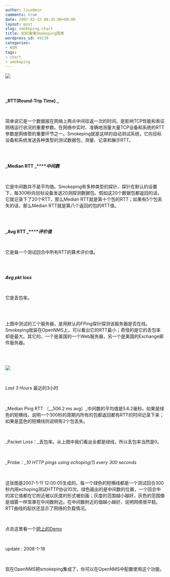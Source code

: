```yaml
---
author: liuadmin
comments: true
date: 2007-02-15 08:45:00+00:00
layout: post
slug: smokeping-chart
title: 如何看懂Smokeping图表
wordpress_id: 49139
categories:
- NSM
tags:
- chart
- smokeping
---
```


![](http://docs.google.com/File?id=dgt3878v_6z3dfsf)

<br />

<br />

**_RTT(Round-Trip Time) _**

<br />

简单说它是一个数据报在网络上两点中间往返一次的时间。是影响TCP性能和表征网络运行状况的重要参数。在网络中实时、准确地测量大量TCP设备和系统的RTT参数是网络管的重要环节之一。Smokeping就是这样的自动测试系统，它向目标设备和系统发送各种类型的测试数据包，测量、记录和展示RTT。

<br />

<br />

**_Median RTT _****_中间数_**

<br />

它是中间数并不是平均值。Smokeping有多种类型的探针，探针在默认的设置下，每300秒向目标设备发送20测探测数据包。假如这20个数据包都返回的话，它就记录下了20个RTT，那么Median RTT就是第十个包的RTT；如果有5个包丢失的话，那么Median RTT就是第八个返回的包的RTT值。

<br />

<br />

**_Avg RTT _****_评价值_**

<br />

它是每一个测试回合中所有RTT的算术评价值。

<br />

<br />

**_Avg pkt loss_**

<br />

它是丢包率。

<br />

<br />

上图中测试的三个服务器，是用默认的FPing探针探测该服务器是否在线。Smokeping就装在OpenNMS上，可以看出它的RTT最小；奇怪的是它的丢包率却是最大。其它的，一个是美国的一个Web服务器，另一个是美国的Exchange邮件服务器。

<br />

<br />

![](http://docs.google.com/File?id=dgt3878v_7fs5j82)

<br />

_Last 3 Hours_ 最近的3小时

<br />

_Median Ping RTT （__506.2 ms avg）_中间数的平均值是5.6.2毫秒。如果是绿色的短横线，说明一个300秒的周期内所有的包都返回都有RTT的时间记录下来；如果是蓝色的短横线则说明有2个包丢失。

<br />

_Packet Loss：_丢包率。从上图中我们看出全都是绿线，所以丢包率当然是0。

<br />

_Probe：__10 HTTP pings using echoping(1) every 300 seconds_

<br />

这张图是2007-1-11 12:00:05生成的。每一个绿色的短横线都是一个测试回合300秒内用echoping测试HTTP协议10次。绿色画出的是中间数的位置，一个回合中的其它值都在它附近被以灰度的形式被刻画；灰度的范围越小越好，灰色的范围像是烟雾一样笼罩在中间数附近。在中间数附近的烟越小越好，说明网络很平稳。RTT曲线的起伏还显示了网络的负载情况。

<br />

点击这里看一个[网上的Demo](http://oss.oetiker.ch/smokeping-demo/?target=Customers.OP)

<br />

update : 2008-1-18

<br />

现在OpenNMS把smokeping集成了，你可以在OpenNMS中配置使用这个功能。
